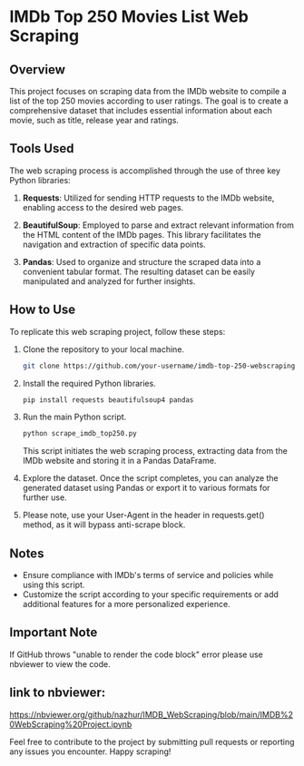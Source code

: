 # IMDb Top 250 Movies List Web Scraping

## Overview

This project focuses on scraping data from the IMDb website to compile a list of the top 250 movies according to user ratings. The goal is to create a comprehensive dataset that includes essential information about each movie, such as title, release year and ratings.

## Tools Used

The web scraping process is accomplished through the use of three key Python libraries:

1. **Requests**: Utilized for sending HTTP requests to the IMDb website, enabling access to the desired web pages.

2. **BeautifulSoup**: Employed to parse and extract relevant information from the HTML content of the IMDb pages. This library facilitates the navigation and extraction of specific data points.

3. **Pandas**: Used to organize and structure the scraped data into a convenient tabular format. The resulting dataset can be easily manipulated and analyzed for further insights.

## How to Use

To replicate this web scraping project, follow these steps:

1. Clone the repository to your local machine.
   ```bash
   git clone https://github.com/your-username/imdb-top-250-webscraping.git
   ```

2. Install the required Python libraries.
   ```bash
   pip install requests beautifulsoup4 pandas
   ```

3. Run the main Python script.
   ```bash
   python scrape_imdb_top250.py
   ```

   This script initiates the web scraping process, extracting data from the IMDb website and storing it in a Pandas DataFrame.

4. Explore the dataset.
   Once the script completes, you can analyze the generated dataset using Pandas or export it to various formats for further use.

5. Please note, use your User-Agent in the header in requests.get() method, as it will bypass anti-scrape block.
## Notes

- Ensure compliance with IMDb's terms of service and policies while using this script.
- Customize the script according to your specific requirements or add additional features for a more personalized experience.
## Important Note

If  GitHub throws "unable to render the code block" error please use nbviewer to view the code.

## link to nbviewer:
https://nbviewer.org/github/nazhur/IMDB_WebScraping/blob/main/IMDB%20WebScraping%20Project.ipynb

Feel free to contribute to the project by submitting pull requests or reporting any issues you encounter. Happy scraping!
